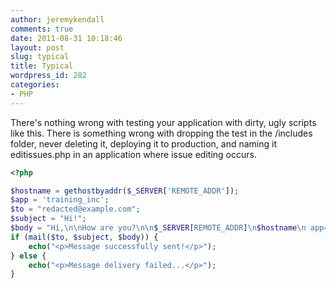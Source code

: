 ```yaml
---
author: jeremykendall
comments: true
date: 2011-08-31 10:18:46
layout: post
slug: typical
title: Typical
wordpress_id: 282
categories:
- PHP
---
```


There's nothing wrong with testing your application with dirty, ugly scripts like this.  There is something wrong with dropping the test in the /includes folder, never deleting it, deploying it to production, and naming it editissues.php in an application where issue editing occurs.

```php
<?php

$hostname = gethostbyaddr($_SERVER['REMOTE_ADDR']);
$app = 'training_inc';
$to = "redacted@example.com";
$subject = "Hi!";
$body = "Hi,\n\nHow are you?\n\n$_SERVER[REMOTE_ADDR]\n$hostname\n app=$app";
if (mail($to, $subject, $body)) {
    echo("<p>Message successfully sent!</p>");
} else {
    echo("<p>Message delivery failed...</p>");
}
``` 
